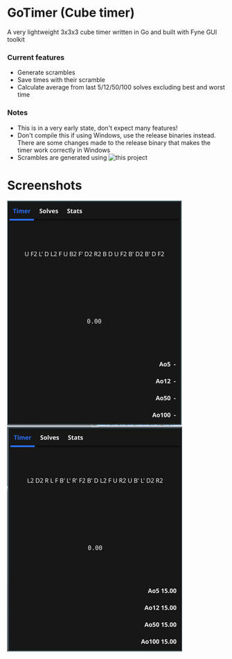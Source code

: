# GoTimer (Cube timer)
A very lightweight 3x3x3 cube timer written in Go and built with Fyne GUI toolkit
### Current features
- Generate scrambles 
- Save times with their scramble
- Calculate average from last 5/12/50/100 solves excluding best and worst time
### Notes
- This is in a very early state, don't expect many features!
- Don't compile this if using Windows, use the release binaries instead. There are some changes made to the release binary that makes the timer work correctly in Windows
- Scrambles are generated using ![this](https://github.com/alexcoplan/scrambler) project 
# Screenshots
![shot1](assets/shot1.png)
![shot2](assets/shot2.png)
